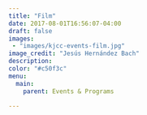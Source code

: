 ```yaml
---
title: "Film"
date: 2017-08-01T16:56:07-04:00
draft: false
images:
 - "images/kjcc-events-film.jpg"
image_credit: "Jesús Hernández Bach"
description:
color: "#c50f3c"
menu:
  main:
    parent: Events & Programs

---
```

